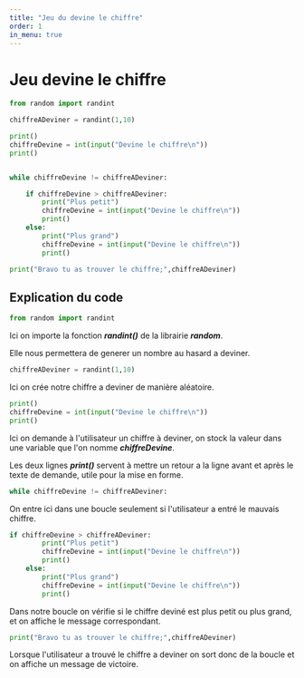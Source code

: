 ```yaml
---
title: "Jeu du devine le chiffre"
order: 1
in_menu: true
---
```

# Jeu devine le chiffre
``` python
from random import randint

chiffreADeviner = randint(1,10)

print()
chiffreDevine = int(input("Devine le chiffre\n"))
print()


while chiffreDevine != chiffreADeviner:

    if chiffreDevine > chiffreADeviner:
        print("Plus petit")
        chiffreDevine = int(input("Devine le chiffre\n"))
        print()
    else:
        print("Plus grand")
        chiffreDevine = int(input("Devine le chiffre\n"))
        print()

print("Bravo tu as trouver le chiffre;",chiffreADeviner)
```

## Explication du code

```python
from random import randint
```
Ici on importe la fonction __*randint()*__ de la librairie __*random*__.

Elle nous permettera de generer un nombre au hasard a deviner.

```python
chiffreADeviner = randint(1,10)
```
Ici on crée notre chiffre a deviner de manière aléatoire.

```python
print()
chiffreDevine = int(input("Devine le chiffre\n"))
print()
```
Ici on demande à l'utilisateur un chiffre à deviner, on stock la valeur dans une variable que l'on nomme __*chiffreDevine*__.

Les deux lignes __*print()*__ servent à mettre un retour a la ligne avant et après le texte de demande, utile pour la mise en forme.

```python
while chiffreDevine != chiffreADeviner:
```
On entre ici dans une boucle seulement si l'utilisateur a entré le mauvais chiffre.

```python
if chiffreDevine > chiffreADeviner:
        print("Plus petit")
        chiffreDevine = int(input("Devine le chiffre\n"))
        print()
    else:
        print("Plus grand")
        chiffreDevine = int(input("Devine le chiffre\n"))
        print()
```
Dans notre boucle on vérifie si le chiffre deviné est plus petit ou plus grand, et on affiche le message correspondant.

```python
print("Bravo tu as trouver le chiffre;",chiffreADeviner)
```

Lorsque l'utilisateur a trouvé le chiffre a deviner on sort donc de la boucle et on affiche un message de victoire. 